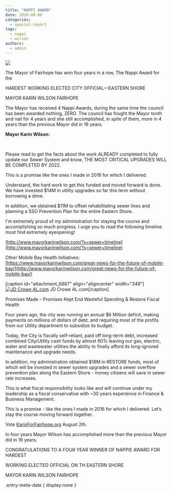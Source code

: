 ```yaml
---
title: "NAPPI AWARD"
date: 2020-08-06
categories: 
  - special-report
tags: 
  - nappi
  - wilson
authors: 
  - admin
---
```


![](https://cdn.rippreport.com/wp-content/uploads/2020/08/karin2.jpg)

The Mayor of Fairhope has won four years in a row, The Nappi Award for the

HARDEST WORKING ELECTED CITY OFFICIAL—EASTERN SHORE

MAYOR KARIN WILSON FAIRHOPE

The Mayor has received 4 Nappi Awards, during the same time the council has been awarded nothing, ZERO. The council has fought the Mayor tooth and nail for 4 years and she still accomplished, in spite of them, more in 4 years than the previous Mayor did in 16 years.

**Mayor Karin Wilson:**

 

Please read to get the facts about the work ALREADY completed to fully update our Sewer System and know, THE MOST CRITICAL UPGRADES WILL BE COMPLETED BY 2022.

This is a promise like the ones I made in 2016 for which I delivered.

Understand, the hard work to get this funded and moved forward is done. We have invested $14M in utility upgrades so far this term without borrowing a dime.

In addition, we obtained $11M to offset rehabilitating sewer lines and planning a SSO Prevention Plan for the entire Eastern Shore.

I'm extremely proud of my administration for staying the course and accomplishing so much progress. I urge you to read the following timeline most find extremely eyeopening!

[http://www.mayorkarinwilson.com/?s=sewer+timeline](http://www.mayorkarinwilson.com/?s=sewer+timeline)

Other Mobile Bay Health Initiatives: [https://www.mayorkarinwilson.com/great-news-for-the-future-of-mobile-bay/](http://www.mayorkarinwilson.com/great-news-for-the-future-of-mobile-bay/)

\[caption id="attachment\_6867" align="aligncenter" width="349"\][![JD Crowe AL.com](https://cdn.rippreport.com/wp-content/uploads/2020/08/jdcrowe1.jpg)](https://www.al.com/news/2019/08/fairhopes-biggest-problem-the-city-council.html) JD Crowe AL.com\[/caption\]

Promises Made – Promises Kept End Wasteful Spending & Restore Fiscal Health

Four years ago, the city was running an annual $6 Million deficit, making payments on millions of dollars of debt, and requiring most of the profits from our Utility department to subsidize its budget.

Today, the City is fiscally self-reliant, paid off long-term debt, increased combined City/Utility cash funds by almost 60% leaving our gas, electric, water and wastewater utilities the ability to finally afford its long-ignored maintenance and upgrade needs.

In addition, my administration obtained $18M in RESTORE funds, most of which will be invested in sewer system upgrades and a sewer overflow prevention plan along the Eastern Shore - money citizens will save in sewer rate increases.

This is what fiscal responsibility looks like and will continue under my leadership as a fiscal conservative with ~30 years experience in Finance & Business Management.

This is a promise - like the ones I made in 2016 for which I delivered. Let’s stay the course moving forward together.

Vote [KarinForFairhope.org](http://KarinForFairhope.org) August 2th.

In four years Mayor Wilson has accomplished more than the previous Mayor did in 16 years.

CONGRATULATIONS TO A FOUR YEAR WINNER OF NAPPIE AWARD FOR HARDEST

WORKING ELECTED OFFICIAL ON TH EASTERN SHORE

MAYOR KARIN WILSON FAIRHOPE

.entry-meta-date { display:none }<br />
